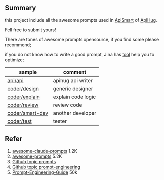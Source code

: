 ## Summary

this project include all the awesome prompts used in [ApiSmart](https://apihug.com/docs/copilot)
of [ApiHug](https://apihug.com/).

Fell free to submit yours!

There are tones of awesome prompts opensource, if you find some please recommend;

if you do not know how to write a good prompt, Jina has [tool](https://promptperfect.jina.ai/) help you to optimize;

| sample                                      | comment            | 
|---------------------------------------------|--------------------|
| [api/api](./src/api/api.md)                 | apihug api writer  | 
| [coder/design](./src/coder/design.md)       | generic designer   | 
| [coder/explain](./src/coder/explain.md)     | explain code logic | 
| [coder/review](./src/coder/review.md)       | review code        | 
| [coder/smart-dev](./src/coder/smart-dev.md) | another developer  | 
| [coder/test](./src/coder/test.md)           | tester             | 

## Refer

1. [awesome-claude-prompts](https://github.com/langgptai/awesome-claude-prompts)  1.2K
2. [awesome-prompts](https://github.com/ai-boost/awesome-prompts) 5.2K
3. [Github topic prompts](https://github.com/topics/prompts)
4. [Github topic prompt-engineering](https://github.com/topics/prompt-engineering)
5. [Prompt-Engineering-Guide](https://github.com/dair-ai/Prompt-Engineering-Guide)  50k

